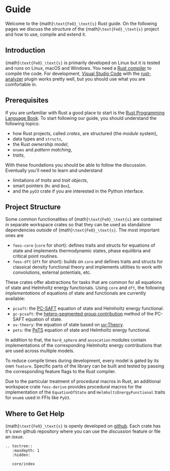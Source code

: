 # Guide

Welcome to the {math}`\text{FeO}_\text{s}` Rust guide.
On the following pages we discuss the structure of the {math}`\text{FeO}_\text{s}` project and how to use, compile and extend it.

## Introduction

{math}`\text{FeO}_\text{s}` is primarily developed on Linux but it is tested and runs on Linux, macOS and Windows.
You need a [Rust compiler](https://www.rust-lang.org/tools/install) to compile the code.
For development, [Visual Studio Code](https://code.visualstudio.com/) with the [rust-analyzer](https://rust-analyzer.github.io/) plugin works pretty well, but you should use what you are comfortable in.

## Prerequisites

If you are unfamiliar with Rust a good place to start is the [Rust Programming Language Book](https://doc.rust-lang.org/book/).
To start following our guide, you should understand the following topics:

* how Rust projects, called *crates*, are structured (the *module* system),
* data types and `structs`,
* the Rust *ownership model*,
* `enums` and *pattern matching*,
* *traits*,

With these foundations you should be able to follow the discussion.
Eventually you'll need to learn and understand

* limitations of *traits* and *trait objects*,
* smart pointers (`Rc` and `Box`),
* and the `pyO3` crate if you are interested in the Python interface.

## Project Structure

Some common functionalities of {math}`\text{FeO}_\text{s}` are contained in separate workspace crates so that they can be used as standalone dependencies outside of {math}`\text{FeO}_\text{s}`.
The most important ones are

* `feos-core` (`core` for short): defines traits and structs for equations of state and implements thermodynamic states, phase equilibria and critical point routines.
* `feos-dft` (`dft` for short): builds on `core` and defines traits and structs for classical density functional theory and implements utilities to work with convolutions, external potentials, etc.

These crates offer abstractions for tasks that are common for all equations of state and Helmholtz energy functionals.
Using `core` and `dft`, the following *implementations* of equations of state and functionals are currently available:

* `pcsaft`: the [PC-SAFT](https://pubs.acs.org/doi/abs/10.1021/ie0003887) equation of state and Helmholtz energy functional.
* `gc-pcsaft`: the [hetero-segmented group contribution](https://aip.scitation.org/doi/full/10.1063/1.4945000) method of the PC-SAFT equation of state.
* `uv-theory`: the equation of state based on [uv-Theory](https://aip.scitation.org/doi/full/10.1063/5.0073572).
* `pets`: the [PeTS](https://www.tandfonline.com/doi/full/10.1080/00268976.2018.1447153) equation of state and Helmholtz energy functional.

In addition to that, the `hard_sphere` and `assocation` modules contain implementations of the corresponding Helmholtz energy contributions that are used across multiple models.

To reduce compile times during development, every model is gated by its own `feature`. Specific parts of the library can be built and tested by passing the corresponding feature flags to the Rust compiler.

Due to the particular treatment of procedural macros in Rust, an additional workspace crate `feos-derive` provides procedural macros for the implementation of the `EquationOfState` and `HelmholtzEnergyFunctional` traits for `enum`s used in FFIs like `PyO3`.


## Where to Get Help

{math}`\text{FeO}_\text{s}` is openly developed on [github](https://github.com/feos-org). Each crate has it's own github repository where you can use the *discussion* feature or file an *issue*.


```{eval-rst}
.. toctree::
   :maxdepth: 1
   :hidden:

   core/index
```
